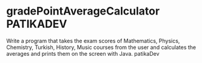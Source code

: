 # gradePointAverageCalculator PATIKADEV

Write a program that takes the exam scores of Mathematics, Physics, Chemistry, Turkish, History, Music courses 
from the user and calculates the averages and prints them on the screen with Java.
patikaDev
